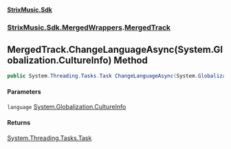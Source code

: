 #### [StrixMusic.Sdk](./index.md 'index')
### [StrixMusic.Sdk.MergedWrappers](./StrixMusic-Sdk-MergedWrappers.md 'StrixMusic.Sdk.MergedWrappers').[MergedTrack](./StrixMusic-Sdk-MergedWrappers-MergedTrack.md 'StrixMusic.Sdk.MergedWrappers.MergedTrack')
## MergedTrack.ChangeLanguageAsync(System.Globalization.CultureInfo) Method
```csharp
public System.Threading.Tasks.Task ChangeLanguageAsync(System.Globalization.CultureInfo language);
```
#### Parameters
<a name='StrixMusic-Sdk-MergedWrappers-MergedTrack-ChangeLanguageAsync(System-Globalization-CultureInfo)-language'></a>
`language` [System.Globalization.CultureInfo](https://docs.microsoft.com/en-us/dotnet/api/System.Globalization.CultureInfo 'System.Globalization.CultureInfo')  
  
#### Returns
[System.Threading.Tasks.Task](https://docs.microsoft.com/en-us/dotnet/api/System.Threading.Tasks.Task 'System.Threading.Tasks.Task')  
